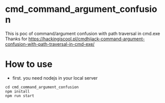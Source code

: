 # cmd_command_argument_confusion
This is poc of command/argument confusion with path traversal in cmd.exe
Thanks for https://hackingiscool.pl/cmdhijack-command-argument-confusion-with-path-traversal-in-cmd-exe/

# How to use
* first. you need nodejs in your local server

```
cd cmd_command_argument_confusion
npm install
npm run start
```
